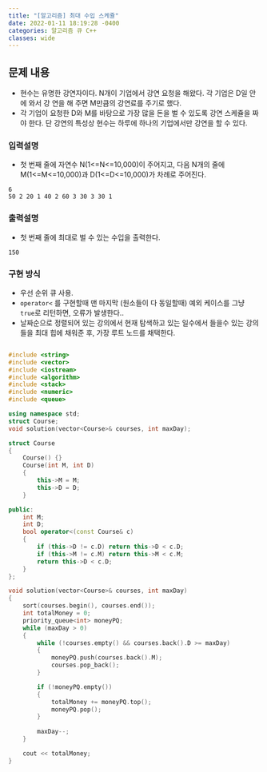 ```yaml
---
title: "[알고리즘] 최대 수입 스케쥴"
date: 2022-01-11 18:19:28 -0400
categories: 알고리즘 큐 C++
classes: wide
---
```


## 문제 내용

- 현수는 유명한 강연자이다. N개이 기업에서 강연 요청을 해왔다. 각 기업은 D일 안에 와서 강 연을 해 주면 M만큼의 강연료를 주기로 했다.
- 각 기업이 요청한 D와 M를 바탕으로 가장 많을 돈을 벌 수 있도록 강연 스케쥴을 짜야 한다. 단 강연의 특성상 현수는 하루에 하나의 기업에서만 강연을 할 수 있다.



### 입력설명

- 첫 번째 줄에 자연수 N(1<=N<=10,000)이 주어지고, 다음 N개의 줄에 M(1<=M<=10,000)과 D(1<=D<=10,000)가 차례로 주어진다.


```
6
50 2 20 1 40 2 60 3 30 3 30 1
```

### 출력설명

- 첫 번째 줄에 최대로 벌 수 있는 수입을 출력한다.


```
150
```

### 구현 방식

- 우선 순위 큐 사용.
- `operator<` 를 구현할때 맨 마지막 (원소들이 다 동일할때) 예외 케이스를 그냥 `true`로 리턴하면, 오류가 발생한다..
- 날짜순으로 정렬되어 있는 강의에서 현재 탐색하고 있는 일수에서 들을수 있는 강의들을 최대 힙에 채워준 후, 가장 루트 노드를 채택한다.


```cpp

#include <string>
#include <vector>
#include <iostream>
#include <algorithm>
#include <stack>
#include <numeric>
#include <queue>

using namespace std;
struct Course;
void solution(vector<Course>& courses, int maxDay);

struct Course
{
    Course() {}
    Course(int M, int D)
    {
        this->M = M;
        this->D = D;
    }

public:
    int M;
    int D;
    bool operator<(const Course& c)
    {
        if (this->D != c.D) return this->D < c.D;
        if (this->M != c.M) return this->M < c.M;
        return this->D < c.D;
    }
};

void solution(vector<Course>& courses, int maxDay)
{
    sort(courses.begin(), courses.end());
    int totalMoney = 0;
    priority_queue<int> moneyPQ;
    while (maxDay > 0)
    {
        while (!courses.empty() && courses.back().D >= maxDay)
        {
            moneyPQ.push(courses.back().M);
            courses.pop_back();
        }

        if (!moneyPQ.empty())
        {
            totalMoney += moneyPQ.top();
            moneyPQ.pop();
        }
        
        maxDay--;
    }

    cout << totalMoney;
}

```


